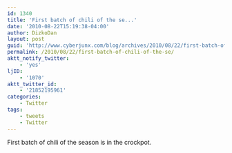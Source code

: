 ```yaml
---
id: 1340
title: 'First batch of chili of the se...'
date: '2010-08-22T15:19:38-04:00'
author: DizkoDan
layout: post
guid: 'http://www.cyberjunx.com/blog/archives/2010/08/22/first-batch-of-chili-of-the-se/'
permalink: /2010/08/22/first-batch-of-chili-of-the-se/
aktt_notify_twitter:
    - 'yes'
ljID:
    - '1070'
aktt_twitter_id:
    - '21852195961'
categories:
    - Twitter
tags:
    - tweets
    - Twitter
---
```


First batch of chili of the season is in the crockpot.